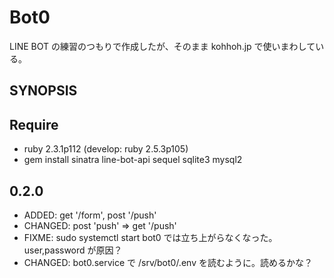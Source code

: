 # Bot0

LINE BOT の練習のつもりで作成したが、そのまま kohhoh.jp で使いまわしている。

## SYNOPSIS

## Require

* ruby 2.3.1p112 (develop: ruby 2.5.3p105)
* gem install sinatra line-bot-api sequel sqlite3 mysql2

## 0.2.0

* ADDED: get '/form', post '/push'
* CHANGED: post 'push' => get '/push'
* FIXME: sudo systemctl start bot0 では立ち上がらなくなった。user,password が原因？
* CHANGED: bot0.service で /srv/bot0/.env を読むように。読めるかな？
